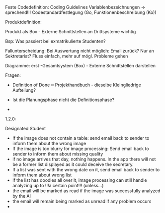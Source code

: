 


Feste Codedefinition:
Coding Guidelines
Variablenbezeichnungen -> sprechend!!!
Codestandardfestlegung
(Go, Funktionenbeschreibung (Ko))






Produktdefinition:

Produkt als Box - Externe Schnittstellen an Drittsysteme wichtig

Bsp: Was passiert bei exmatrikulierte Studenten?

Fallunterscheidung:
Bei Auswertung nicht möglich: Email zurück? Nur an Sektretariat?
Fluss einfach, mehr auf mögl. Probleme gehen

Diagramme:
erst
-Gesamtsystem (Box) - Externe Schnittstellen darstellen









Fragen:
- Definition of Done ≈ Projekthandbuch - dieselbe Kleingliedrige Aufteilung?
- Ist die Planungsphase nicht die Definitionsphase?

- 



1.2.0: 

Designated Student 


 - If the image does not contain a table: send email back to sender to inform them about the wrong image
 - If the image is too blurry for image processing: Send email back to sender to inform them about missing quality
 - if no image arrives that day, nothing happens. In the app there will not be a former list displayed as it could deceive the secretary.
 - If a list was sent with the wrong date on it, send email back to sender to inform them about wrong list
 - if the list has doodles all over it, image processing can still handle analyzing up to !!!a certain point!!! (unless...)
 - the email will be marked as read if the image was successfully analyzed by the AI
 - the email will remain being marked as unread if any problem occurs
 - 